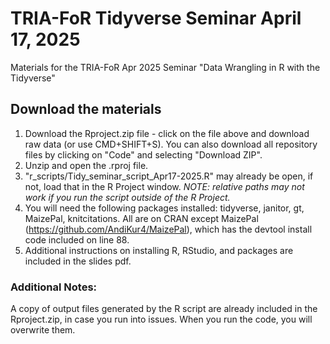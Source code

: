 # TRIA-FoR Tidyverse Seminar April 17, 2025
Materials for the TRIA-FoR Apr 2025 Seminar "Data Wrangling in R with the Tidyverse"

## Download the materials
1. Download the Rproject.zip file - click on the file above and download raw data (or use CMD+SHIFT+S). You can also download all repository files by clicking on "Code" and selecting "Download ZIP".
2. Unzip and open the .rproj file.
3. "r_scripts/Tidy_seminar_script_Apr17-2025.R" may already be open, if not, load that in the R Project window. *NOTE: relative paths may not work if you run the script outside of the R Project.*
4. You will need the following packages installed: tidyverse, janitor, gt, MaizePal, knitcitations. All are on CRAN except MaizePal (https://github.com/AndiKur4/MaizePal), which has the devtool install code included on line 88.
5. Additional instructions on installing R, RStudio, and packages are included in the slides pdf.

### Additional Notes:
A copy of output files generated by the R script are already included in the Rproject.zip, in case you run into issues. When you run the code, you will overwrite them.
